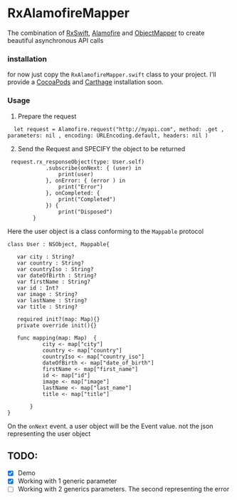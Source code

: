 # RxAlamofireMapper
The combination of [RxSwift](https://github.com/ReactiveX/RxSwift), [Alamofire](https://github.com/Alamofire/Alamofire) and [ObjectMapper](https://github.com/Hearst-DD/ObjectMapper) to create beautiful asynchronous API calls

### installation
for now just copy  the `RxAlamofireMapper.swift` class to your project. I'll provide a [CocoaPods](https://cocoapods.org/)  and  [Carthage](https://github.com/Carthage/Carthage) installation soon. 
### Usage 

 1. Prepare the request
```
  let request = Alamofire.request("http://myapi.com", method: .get , parameters: nil , encoding: URLEncoding.default, headers: nil )
``` 
2. Send the Request and SPECIFY the object to be returned 
```
 request.rx_responseObject(type: User.self)
            .subscribe(onNext: { (user) in
                print(user)
            }, onError: { (error ) in
                print("Error")
            }, onCompleted: {
                print("Completed")
            }) {
                print("Disposed")
        }
 ```
 Here the user object is a class conforming to the `Mappable` protocol
 
 ```
class User : NSObject, Mappable{
    
    var city : String?
    var country : String?
    var countryIso : String?
    var dateOfBirth : String?
    var firstName : String?
    var id : Int?
    var image : String?
    var lastName : String?
    var title : String?
    
    required init?(map: Map){}
    private override init(){}
    
	func mapping(map: Map)  {
	        city <- map["city"]
	        country <- map["country"]
	        countryIso <- map["country_iso"]
	        dateOfBirth <- map["date_of_birth"]
	        firstName <- map["first_name"]
	        id <- map["id"]
	        image <- map["image"]
	        lastName <- map["last_name"]
	        title <- map["title"]
        
	    }
}
 ```
 On the `onNext` event. a user object will be the Event value. not the json representing the user object
 ## TODO:
- [x] Demo
- [x] Working with 1 generic parameter
- [ ] Working with 2 generics parameters. The second representing the error 
